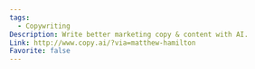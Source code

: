 ```yaml
---
tags:
  - Copywriting
Description: Write better marketing copy & content with AI.
Link: http://www.copy.ai/?via=matthew-hamilton
Favorite: false
---
```

